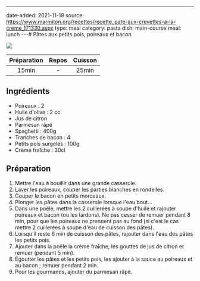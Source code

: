 ---
date-added: 2021-11-18
source: https://www.marmiton.org/recettes/recette_pate-aux-crevettes-a-la-creme_171330.aspx
type: meal
category: pasta
dish: main-course
meal: lunch
---# Pâtes aux petits pois, poireaux et bacon

![](images/Pâtes%20aux%20petits%20pois,%20poireaux%20et%20bacon.jpg)

| Préparation | Repos | Cuisson |
|:-----------:|:-----:|:-------:|
|    15min    |   -   |  25min  |

## Ingrédients

- Poireaux : 2
- Huile d'olive : 2 cc
- Jus de citron
- Parmesan râpé
- Spaghetti : 400g
- Tranches de bacon : 4
- Petits pois surgelés : 100g
- Crème fraîche : 30cl

## Préparation

1. Mettre l'eau à bouillir dans une grande casserole.
2. Laver les poireaux, couper les parties blanches en rondelles.
3. Couper le bacon en petits morceaux.
4. Plonger les pâtes dans la casserole lorsque l'eau bout...
5. Dans une poêle, mettre les 2 cuillerées à soupe d'huile et rajouter poireaux et bacon (ou les lardons). Ne pas cesser de remuer pendant 8 min, pour que les poireaux ne prennent pas au fond (si c'est le cas mettre 2 cuillerées à soupe d'eau de cuisson des pâtes).
6. Lorsqu'il reste 6 min de cuisson des pâtes, rajouter dans l'eau des pâtes les petits pois.
7. Ajouter dans la poêle la crème fraîche, les gouttes de jus de citron et remuer (pendant 5 min).
8. Égoutter les pâtes et les petits pois, les ajouter à la sauce au poireaux et au bacon ; remuer pendant 2 min.
9. Pour les gourmands, ajouter du parmesan râpé.
